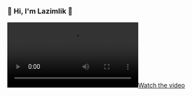 <h3>👋 Hi, I'm Lazimlik 💩</h3>


[![Watch the video](https://github.com/lazimlikhesap/lazimlikhesap/blob/main/Screen%20Recording%202023-06-17%20at%2012.46.07.mov)](https://youtu.be/vt5fpE0bzSY)
